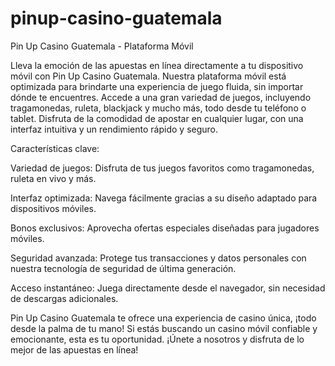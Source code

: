 # pinup-casino-guatemala
Pin Up Casino Guatemala - Plataforma Móvil

Lleva la emoción de las apuestas en línea directamente a tu dispositivo móvil con Pin Up Casino Guatemala. Nuestra plataforma móvil está optimizada para brindarte una experiencia de juego fluida, sin importar dónde te encuentres. Accede a una gran variedad de juegos, incluyendo tragamonedas, ruleta, blackjack y mucho más, todo desde tu teléfono o tablet. Disfruta de la comodidad de apostar en cualquier lugar, con una interfaz intuitiva y un rendimiento rápido y seguro.

Características clave:

Variedad de juegos: Disfruta de tus juegos favoritos como tragamonedas, ruleta en vivo y más.

Interfaz optimizada: Navega fácilmente gracias a su diseño adaptado para dispositivos móviles.

Bonos exclusivos: Aprovecha ofertas especiales diseñadas para jugadores móviles.

Seguridad avanzada: Protege tus transacciones y datos personales con nuestra tecnología de seguridad de última generación.

Acceso instantáneo: Juega directamente desde el navegador, sin necesidad de descargas adicionales.

Pin Up Casino Guatemala te ofrece una experiencia de casino única, ¡todo desde la palma de tu mano! Si estás buscando un casino móvil confiable y emocionante, esta es tu oportunidad. ¡Únete a nosotros y disfruta de lo mejor de las apuestas en línea!
